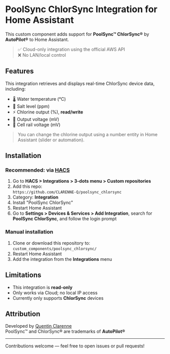 # PoolSync ChlorSync Integration for Home Assistant

This custom component adds support for **PoolSync™ ChlorSync®** by **AutoPilot®** to Home Assistant.

> ✅ Cloud-only integration using the official AWS API  
> ❌ No LAN/local control

## Features

This integration retrieves and displays real-time ChlorSync device data, including:

- 🌡️ Water temperature (°C)
- 🧂 Salt level (ppm)
- ⚡ Chlorine output (%), **read/write**
- 🔋 Output voltage (mV)
- 🧠 Cell rail voltage (mV)

> You can change the chlorine output using a number entity in Home Assistant (slider or automation).

## Installation

### Recommended: via [HACS](https://hacs.xyz)

1. Go to **HACS > Integrations > 3-dots menu > Custom repositories**
2. Add this repo:  
   `https://github.com/CLARENNE-Q/poolsync_chlorsync`
3. Category: **Integration**
4. Install "PoolSync ChlorSync"
5. Restart Home Assistant
6. Go to **Settings > Devices & Services > Add Integration**, search for **PoolSync ChlorSync**, and follow the login prompt

### Manual installation

1. Clone or download this repository to:  
   `custom_components/poolsync_chlorsync/`
2. Restart Home Assistant
3. Add the integration from the **Integrations** menu

## Limitations

- This integration is **read-only**
- Only works via Cloud; no local IP access
- Currently only supports **ChlorSync** devices

## Attribution

Developed by [Quentin Clarenne](https://github.com/CLARENNE-Q)  
PoolSync™ and ChlorSync® are trademarks of **AutoPilot®**

---

Contributions welcome — feel free to open issues or pull requests!

